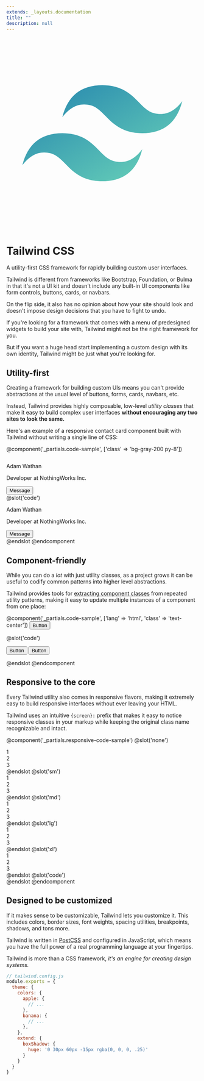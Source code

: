 ```yaml
---
extends: _layouts.documentation
title: ""
description: null
---
```


<div class="flex items-center justify-center">
  <svg class="h-20 w-20 sm:w-24 sm:h-24 block mr-4 -ml-4" viewBox="0 0 48 48" xmlns="http://www.w3.org/2000/svg"><defs><linearGradient x1="0%" y1="0%" y2="100%" id="a"><stop stop-color="#2383AE" offset="0%"/><stop stop-color="#6DD7B9" offset="100%"/></linearGradient></defs><path d="M10 8c1.333-5.333 4.667-8 10-8 8 0 9 6 13 7 2.667.667 5-.333 7-3-1.333 5.333-4.667 8-10 8-8 0-9-6-13-7-2.667-.667-5 .333-7 3zM0 20c1.333-5.333 4.667-8 10-8 8 0 9 6 13 7 2.667.667 5-.333 7-3-1.333 5.333-4.667 8-10 8-8 0-9-6-13-7-2.667-.667-5 .333-7 3z" transform="translate(4 12)" fill="url(#a)" fill-rule="nonzero"/></svg>
  <h1 class="text-gray-900 text-center font-semibold text-4xl sm:text-5xl tracking-tight mb-1">Tailwind CSS</h1>
</div>

<div class="mt-0 max-w-md mx-auto text-center text-xl sm:text-2xl text-gray-600 mb-16">
  <p class="leading-tight">
   A utility-first CSS framework for rapidly building custom user interfaces.
  </p>
</div>

<div>
  <workflow-animation></workflow-animation>
</div>

Tailwind is different from frameworks like Bootstrap, Foundation, or Bulma in that it's not a UI kit and doesn't include any built-in UI components like form controls, buttons, cards, or navbars.

On the flip side, it also has no opinion about how your site should look and doesn't impose design decisions that you have to fight to undo.

If you're looking for a framework that comes with a menu of predesigned widgets to build your site with, Tailwind might not be the right framework for you.

But if you want a huge head start implementing a custom design with its own identity, Tailwind might be just what you're looking for.

## Utility-first

Creating a framework for building custom UIs means you can't provide abstractions at the usual level of buttons, forms, cards, navbars, etc.

Instead, Tailwind provides highly composable, low-level *utility classes* that make it easy to build complex user interfaces **without encouraging any two sites to look the same.**

Here's an example of a responsive contact card component built with Tailwind without writing a single line of CSS:

@component('_partials.code-sample', ['class' => 'bg-gray-200 py-8'])
<div class="bg-white mx-auto max-w-sm shadow-xl rounded-lg overflow-hidden">
  <div class="sm:flex sm:items-center px-6 py-4">
    <img class="block h-16 sm:h-24 rounded-full mx-auto mb-4 sm:mb-0 sm:mr-4 sm:ml-0" src="https://avatars2.githubusercontent.com/u/4323180?s=400&u=4962a4441fae9fba5f0f86456c6c506a21ffca4f&v=4" alt="">
    <div class="text-center sm:text-left sm:flex-grow">
      <div class="mb-4">
        <p class="text-xl leading-tight">Adam Wathan</p>
        <p class="text-sm leading-tight text-gray-600">Developer at NothingWorks Inc.</p>
      </div>
      <div>
        <button class="text-xs font-semibold rounded-full px-4 py-1 leading-normal bg-white border border-purple-600 text-purple-600 hover:bg-purple-600 hover:text-white">Message</button>
      </div>
    </div>
  </div>
</div>
@slot('code')
<div class="bg-white mx-auto max-w-sm shadow-xl rounded-lg overflow-hidden">
  <div class="sm:flex sm:items-center px-6 py-4">
    <img class="block h-16 sm:h-24 rounded-full mx-auto mb-4 sm:mb-0 sm:mr-4 sm:ml-0" src="https://avatars2.githubusercontent.com/u/4323180?s=400&u=4962a4441fae9fba5f0f86456c6c506a21ffca4f&v=4" alt="">
    <div class="text-center sm:text-left sm:flex-grow">
      <div class="mb-4">
        <p class="text-xl leading-tight">Adam Wathan</p>
        <p class="text-sm leading-tight text-gray-600">Developer at NothingWorks Inc.</p>
      </div>
      <div>
        <button class="text-xs font-semibold rounded-full px-4 py-1 leading-normal bg-white border border-purple-600 text-purple-600 hover:bg-purple-600 hover:text-white">Message</button>
      </div>
    </div>
  </div>
</div>
@endslot
@endcomponent

## Component-friendly

While you can do a *lot* with just utility classes, as a project grows it can be useful to codify common patterns into higher level abstractions.

Tailwind provides tools for [extracting component classes](/docs/extracting-components) from repeated utility patterns, making it easy to update multiple instances of a component from one place:

@component('_partials.code-sample', ['lang' => 'html', 'class' => 'text-center'])
<button class="bg-blue-500 hover:bg-blue-600 text-white font-bold py-2 px-4 rounded">
  Button
</button>

@slot('code')
<!-- Using utilities: -->
<button class="bg-blue-500 hover:bg-blue-600 text-white font-bold py-2 px-4 rounded">
  Button
</button>

<!-- Extracting component classes: -->
<button class="btn btn-blue">
  Button
</button>

<style>
  .btn {
    @apply&nbsp;font-bold py-2 px-4 rounded;
  }
  .btn-blue {
    @apply&nbsp;bg-blue-500 text-white;
  }
  .btn-blue:hover {
    @apply&nbsp;bg-blue-600;
  }
</style>
@endslot
@endcomponent

## Responsive to the core

Every Tailwind utility also comes in responsive flavors, making it extremely easy to build responsive interfaces without ever leaving your HTML.

Tailwind uses an intuitive `{screen}:` prefix that makes it easy to notice responsive classes in your markup while keeping the original class name recognizable and intact.

@component('_partials.responsive-code-sample')
@slot('none')
<div class="flex justify-start bg-gray-200">
  <div class="text-gray-700 text-center bg-gray-400 px-4 py-2 m-2">1</div>
  <div class="text-gray-700 text-center bg-gray-400 px-4 py-2 m-2">2</div>
  <div class="text-gray-700 text-center bg-gray-400 px-4 py-2 m-2">3</div>
</div>
@endslot
@slot('sm')
<div class="flex justify-center bg-gray-200">
  <div class="text-gray-700 text-center bg-gray-400 px-4 py-2 m-2">1</div>
  <div class="text-gray-700 text-center bg-gray-400 px-4 py-2 m-2">2</div>
  <div class="text-gray-700 text-center bg-gray-400 px-4 py-2 m-2">3</div>
</div>
@endslot
@slot('md')
<div class="flex justify-end bg-gray-200">
  <div class="text-gray-700 text-center bg-gray-400 px-4 py-2 m-2">1</div>
  <div class="text-gray-700 text-center bg-gray-400 px-4 py-2 m-2">2</div>
  <div class="text-gray-700 text-center bg-gray-400 px-4 py-2 m-2">3</div>
</div>
@endslot
@slot('lg')
<div class="flex justify-between bg-gray-200">
  <div class="text-gray-700 text-center bg-gray-400 px-4 py-2 m-2">1</div>
  <div class="text-gray-700 text-center bg-gray-400 px-4 py-2 m-2">2</div>
  <div class="text-gray-700 text-center bg-gray-400 px-4 py-2 m-2">3</div>
</div>
@endslot
@slot('xl')
<div class="flex justify-around bg-gray-200">
  <div class="text-gray-700 text-center bg-gray-400 px-4 py-2 m-2">1</div>
  <div class="text-gray-700 text-center bg-gray-400 px-4 py-2 m-2">2</div>
  <div class="text-gray-700 text-center bg-gray-400 px-4 py-2 m-2">3</div>
</div>
@endslot
@slot('code')
<div class="none:justify-start sm:justify-center md:justify-end lg:justify-between xl:justify-around ...">
  <!-- ... -->
</div>
@endslot
@endcomponent

## Designed to be customized

If it makes sense to be customizable, Tailwind lets you customize it. This includes colors, border sizes, font weights, spacing utilities, breakpoints, shadows, and tons more.

Tailwind is written in [PostCSS](http://postcss.org/) and configured in JavaScript, which means you have the full power of a real programming language at your fingertips.

Tailwind is more than a CSS framework, *it's an engine for creating design systems.*

```js
// tailwind.config.js
module.exports = {
  theme: {
    colors: {
      apple: {
        // ...
      },
      banana: {
        // ...
      },
    },
    extend: {
      boxShadow: {
        huge: '0 30px 60px -15px rgba(0, 0, 0, .25)'
      }
    }
  }
}
```
